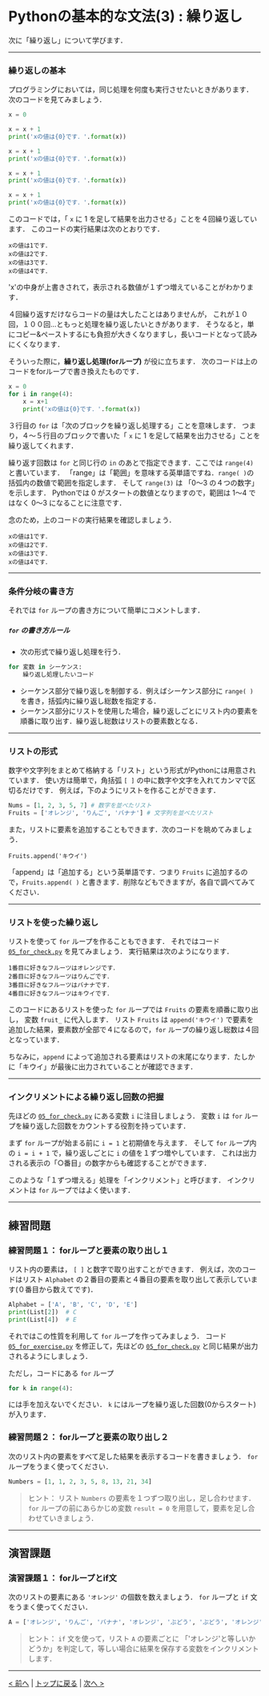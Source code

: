 # Pythonの基本的な文法(3) : 繰り返し

次に「繰り返し」について学びます．

--- 
### 繰り返しの基本


プログラミングにおいては，同じ処理を何度も実行させたいときがあります．
次のコードを見てみましょう．

```Python
x = 0

x = x + 1
print('xの値は{0}です．'.format(x))

x = x + 1
print('xの値は{0}です．'.format(x))

x = x + 1
print('xの値は{0}です．'.format(x))

x = x + 1
print('xの値は{0}です．'.format(x))
```

このコードでは，「 `x` に 1 を足して結果を出力させる」ことを４回繰り返しています．
このコードの実行結果は次のとおりです．

```
xの値は1です．
xの値は2です．
xの値は3です．
xの値は4です．
```

'x'の中身が上書きされて，表示される数値が１ずつ増えていることがわかります．

４回繰り返すだけならコードの量は大したことはありませんが，
これが１０回，１００回...ともっと処理を繰り返したいときがあります．
そうなると，単にコピー&ペーストするにも負担が大きくなりますし，長いコードとなって読みにくくなります．

そういった際に，**繰り返し処理(forループ)** が役に立ちます．
次のコードは上のコードをforループで書き換えたものです．

```Python
x = 0
for i in range(4):
	x = x+1
	print('xの値は{0}です．'.format(x))
```

３行目の `for` は「次のブロックを繰り返し処理する」ことを意味します．
つまり，４～５行目のブロックで書いた「 `x` に 1 を足して結果を出力させる」ことを繰り返してくれます．

繰り返す回数は `for` と同じ行の `in` のあとで指定できます．ここでは `range(4)` と書いています．
「range」は「範囲」を意味する英単語ですね．`range( )`の括弧内の数値で範囲を指定します．
そして `range(3)` は 「0～3 の４つの数字」を示します．
Pythonでは 0 がスタートの数値となりますので，範囲は 1～4 ではなく 0～3 になることに注意です．

念のため，上のコードの実行結果を確認しましょう．
```
xの値は1です．
xの値は2です．
xの値は3です．
xの値は4です．
```

---
### 条件分岐の書き方

それでは `for` ループの書き方について簡単にコメントします．

##### `for` の書き方ルール

- 次の形式で繰り返し処理を行う．  
```Python
for 変数 in シーケンス:
    繰り返し処理したいコード
```
- シーケンス部分で繰り返しを制御する．例えばシーケンス部分に `range( )` を書き，括弧内に繰り返し総数を指定する．
- シーケンス部分にリストを使用した場合，繰り返しごとにリスト内の要素を順番に取り出す．繰り返し総数はリストの要素数となる．

---
### リストの形式

数字や文字列をまとめて格納する「リスト」という形式がPythonには用意されています．
使い方は簡単で，角括弧 `[ ]` の中に数字や文字を入れてカンマで区切るだけです．
例えば，下のようにリストを作ることができます．
```Python
Nums = [1, 2, 3, 5, 7] # 数字を並べたリスト
Fruits = ['オレンジ', 'りんご', 'バナナ'] # 文字列を並べたリスト
```
また，リストに要素を追加することもできます．次のコードを眺めてみましょう．
```
Fruits.append('キウイ')
```
「append」は「追加する」という英単語です．つまり `Fruits` に追加するので，`Fruits.append( )` と書きます．削除などもできますが，各自で調べてみてください．

---
### リストを使った繰り返し

リストを使って `for` ループを作ることもできます．
それではコード [`05_for_check.py`](05_for_check.py) を見てみましょう．
実行結果は次のようになります．

```
1番目に好きなフルーツはオレンジです．
2番目に好きなフルーツはりんごです．
3番目に好きなフルーツはバナナです．
4番目に好きなフルーツはキウイです．
```

このコードにあるリストを使った `for` ループでは  `Fruits` の要素を順番に取り出し， 変数 `fruit_` に代入します．
リスト `Fruits` は `append('キウイ')` で要素を追加した結果，要素数が全部で４になるので，`for` ループの繰り返し総数は４回となっています．

ちなみに，`append` によって追加される要素はリストの末尾になります．たしかに「キウイ」が最後に出力されていることが確認できます．

---
### インクリメントによる繰り返し回数の把握

先ほどの [`05_for_check.py`](05_for_check.py) にある変数 `i` に注目しましょう．
変数 `i` は `for` ループを繰り返した回数をカウントする役割を持っています．

まず `for` ループが始まる前に `i = 1` と初期値を与えます．
そして `for` ループ内の `i = i + 1` で，繰り返しごとに `i` の値を１ずつ増やしています．
これは出力される表示の「○番目」の数字からも確認することができます．

このような「１ずつ増える」処理を「インクリメント」と呼びます．
インクリメントは `for` ループではよく使います．

---
## 練習問題
### 練習問題１： forループと要素の取り出し１

リスト内の要素は， `[ ]` と数字で取り出すことができます．
例えば，次のコードはリスト `Alphabet` の２番目の要素と４番目の要素を取り出して表示しています(０番目から数えてです)．
```Python
Alphabet = ['A', 'B', 'C', 'D', 'E']
print(List[2])	# C
print(List[4])	# E
```

それではこの性質を利用して `for` ループを作ってみましょう．
コード [`05_for_exercise.py`](05_for_exercise.py) を修正して，先ほどの [`05_for_check.py`](05_for_check.py) と同じ結果が出力されるようにしましょう．

ただし，コードにある `for` ループ
```Python
for k in range(4):
```
には手を加えないでください． `k` にはループを繰り返した回数(0からスタート)が入ります．

### 練習問題２： forループと要素の取り出し２

次のリスト内の要素をすべて足した結果を表示するコードを書きましょう．
`for` ループをうまく使ってください．

```Python
Numbers = [1, 1, 2, 3, 5, 8, 13, 21, 34]
```

> ヒント： リスト `Numbers` の要素を１つずつ取り出し，足し合わせます．`for` ループの前にあらかじめ変数 `result = 0` を用意して，要素を足し合わせていきましょう．

---
## 演習課題
### 演習課題１： forループとif文

次のリストの要素にある `'オレンジ'` の個数を数えましょう．
`for` ループと `if` 文をうまく使ってください．

```Python
A = ['オレンジ', 'りんご', 'バナナ', 'オレンジ', 'ぶどう', 'ぶどう', 'オレンジ']
```

> ヒント： `if` 文を使って，リスト `A` の要素ごとに 「'オレンジ'と等しいかどうか」を判定して，等しい場合に結果を保存する変数をインクリメントします．

--- 
[< 前へ](../04_if) | [トップに戻る](https://github.com/YosukeSugiura/Introduction_to_Programming) | [次へ >](../06_read_write) 
